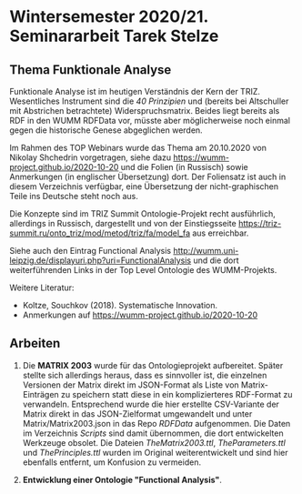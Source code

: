 # Wintersemester 2020/21. Seminararbeit Tarek Stelze

## Thema Funktionale Analyse 

Funktionale Analyse ist im heutigen Verständnis der Kern der TRIZ.
Wesentliches Instrument sind die _40 Prinzipien_ und (bereits bei Altschuller
mit Abstrichen betrachtete) Widerspruchsmatrix. Beides liegt bereits als RDF
in den WUMM RDFData vor, müsste aber möglicherweise noch einmal gegen die
historische Genese abgeglichen werden.

Im Rahmen des TOP Webinars wurde das Thema am 20.10.2020 von Nikolay Shchedrin
vorgetragen, siehe dazu <https://wumm-project.github.io/2020-10-20> und die
Folien (in Russisch) sowie Anmerkungen (in englischer Übersetzung) dort.  Der
Foliensatz ist auch in diesem Verzeichnis verfügbar, eine Übersetzung der
nicht-graphischen Teile ins Deutsche steht noch aus.

Die Konzepte sind im TRIZ Summit Ontologie-Projekt recht ausführlich,
allerdings in Russisch, dargestellt und von der Einstiegsseite
<https://triz-summit.ru/onto_triz/mod/metod/triz/fa/model_fa> aus erreichbar.

Siehe auch den Eintrag Functional Analysis
<http://wumm.uni-leipzig.de/displayuri.php?uri=FunctionalAnalysis> und die
dort weiterführenden Links in der Top Level Ontologie des WUMM-Projekts.

Weitere Literatur:
* Koltze, Souchkov (2018). Systematische Innovation. 
* Anmerkungen auf <https://wumm-project.github.io/2020-10-20>

## Arbeiten

1) Die __MATRIX 2003__ wurde für das Ontologieprojekt aufbereitet. Später
stellte sich allerdings heraus, dass es sinnvoller ist, die einzelnen
Versionen der Matrix direkt im JSON-Format als Liste von Matrix-Einträgen zu
speichern statt diese in ein komplizierteres RDF-Format zu verwandeln.
Entsprechend wurde die hier erstellte CSV-Variante der Matrix direkt in das
JSON-Zielformat umgewandelt und unter Matrix/Matrix2003.json in das Repo
_RDFData_ aufgenommen.  Die Daten im Verzeichnis _Scripts_ sind damit
übernommen, die dort entwickelten Werkzeuge obsolet.  Die Dateien
_TheMatrix2003.ttl_, _TheParameters.ttl_ und _ThePrinciples.ttl_ wurden im
Original weiterentwickelt und sind hier ebenfalls entfernt, um Konfusion zu
vermeiden.

2) __Entwicklung einer Ontologie "Functional Analysis"__. 
